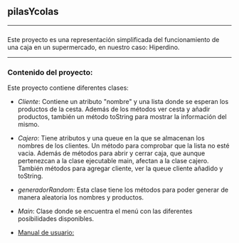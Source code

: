 **pilasYcolas**
---
___

### 
Este proyecto es una representación simplificada del funcionamiento de una
caja en un supermercado, en nuestro caso: Hiperdino.

___
### Contenido del proyecto:
Este proyecto contiene diferentes clases:

* _Cliente_: Contiene un atributo "nombre" y una lista donde se esperan 
los productos de la cesta. Además de los métodos ver cesta y añadir productos, también un método toString para mostrar la información del mismo.

* _Cajero_: Tiene atributos y una queue en la que se almacenan los nombres de los 
 clientes. Un método para comprobar que la lista no esté vacia. Además de métodos para abrir y cerrar caja, que aunque pertenezcan a la clase ejecutable  main, afectan a la clase cajero. También métodos para agregar cliente, ver la queue  cliente añadido y toString. 

* _generadorRandom_: Esta clase tiene los métodos para poder generar de manera aleatoria  los nombres y productos.

* _Main_: Clase donde se encuentra el menú con las diferentes posibilidades disponibles. 

* [Manual de usuario:](ManualUsuario.md) 
